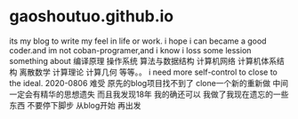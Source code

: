 # gaoshoutuo.github.io
its my blog to write my feel in life or work.
i hope i can became a good coder.and im not coban-programer,and i know i loss some lession something about 编译原理 操作系统 算法与数据结构 
计算机网络 计算机体系结构  离散数学 计算理论 计算几何 等等。。
i need more self-control to close to the ideal.
2020-0806 难受 原先的blog项目找不到了 
clone一个新的重新做 中间一定会有精华的思想遗失
而且我发现18年 我的确还可以 我做了我现在遗忘的一些东西
不要停下脚步 从blog开始 再出发
